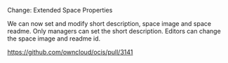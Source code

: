 Change: Extended Space Properties

We can now set and modify short description, space image and space readme. Only managers can set the short description. Editors can change the space image and readme id.

https://github.com/owncloud/ocis/pull/3141
